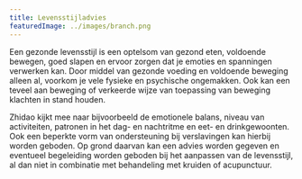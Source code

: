 ```yaml
---
title: Levensstijladvies
featuredImage: ../images/branch.png
---
```


Een gezonde levensstijl is een optelsom van gezond eten, voldoende bewegen, goed slapen en ervoor zorgen dat je emoties en spanningen verwerken kan. Door middel van gezonde voeding en voldoende beweging alleen al, voorkom je vele fysieke en psychische  ongemakken.
Ook kan een teveel aan beweging of verkeerde wijze van toepassing van beweging klachten in stand houden.

Zhidao kijkt mee naar bijvoorbeeld de emotionele balans, niveau van activiteiten, patronen in het dag- en nachtritme en eet- en drinkgewoonten. Ook een beperkte vorm van ondersteuning bij verslavingen kan hierbij worden geboden. Op grond daarvan kan een advies worden gegeven en eventueel begeleiding worden geboden bij het aanpassen van de levensstijl, al dan niet in combinatie met behandeling met kruiden of acupunctuur.
